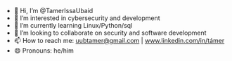 - 👋 Hi, I’m @TamerIssaUbaid
- 👀 I’m interested in cybersecurity and development
- 🌱 I’m currently learning Linux/Python/sql
- 💞️ I’m looking to collaborate on security and software development
- 📫 How to reach me: uubtamer@gmail.com | www.linkedin.com/in/támer
- 😄 Pronouns: he/him

<!---
TamerIssaUbaid/TamerIssaUbaid is a ✨ special ✨ repository because its `README.md` (this file) appears on your GitHub profile.
You can click the Preview link to take a look at your changes.
--->
